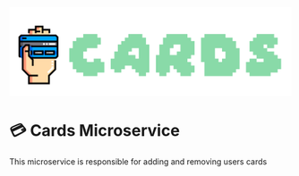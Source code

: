 ![Authentication Logo](../img/Cards.png)

# 💳 Cards Microservice

This microservice is responsible for adding and removing users cards
